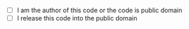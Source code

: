 <!-- Please check all checkboxes by putting a 'x' into it. Example: [x] -->

* [ ] I am the author of this code or the code is public domain
* [ ] I release this code into the public domain
